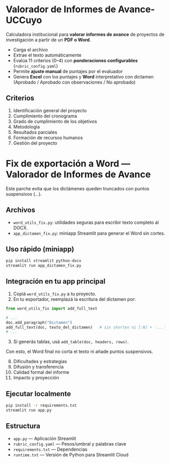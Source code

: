 # Valorador de Informes de Avance- UCCuyo

Calculadora institucional para **valorar informes de avance** de proyectos de investigación a partir de un **PDF o Word**.
- Carga el archivo
- Extrae el texto automáticamente
- Evalúa 11 criterios (0–4) con **ponderaciones configurables** (`rubric_config.yaml`)
- Permite **ajuste manual** de puntajes por el evaluador
- Genera **Excel** con los puntajes y **Word** interpretativo con dictamen (Aprobado / Aprobado con observaciones / No aprobado)

## Criterios
1. Identificación general del proyecto  
2. Cumplimiento del cronograma  
3. Grado de cumplimiento de los objetivos  
4. Metodología  
5. Resultados parciales  
6. Formación de recursos humanos  
7. Gestión del proyecto  
# Fix de exportación a Word — Valorador de Informes de Avance

Este parche evita que los dictámenes queden truncados con puntos suspensivos (...).

## Archivos
- `word_utils_fix.py`: utilidades seguras para escribir texto completo al DOCX.
- `app_dictamen_fix.py`: miniapp Streamlit para generar el Word sin cortes.

## Uso rápido (miniapp)
```bash
pip install streamlit python-docx
streamlit run app_dictamen_fix.py
```

## Integración en tu app principal
1. Copiá `word_utils_fix.py` a tu proyecto.
2. En tu exportador, reemplazá la escritura del dictamen por:

```python
from word_utils_fix import add_full_text

# ...
doc.add_paragraph("Dictamen")
add_full_text(doc, texto_del_dictamen)   # sin shorten ni [:N] + '...'
# ...
```

3. Si generás tablas, usá `add_table(doc, headers, rows)`.

Con esto, el Word final no corta el texto ni añade puntos suspensivos.

8. Dificultades y estrategias  
9. Difusión y transferencia  
10. Calidad formal del informe  
11. Impacto y proyección  

## Ejecutar localmente
```bash
pip install -r requirements.txt
streamlit run app.py
```

## Estructura
- `app.py` — Aplicación Streamlit
- `rubric_config.yaml` — Pesos/umbral y palabras clave
- `requirements.txt` — Dependencias
- `runtime.txt` — Versión de Python para Streamlit Cloud
